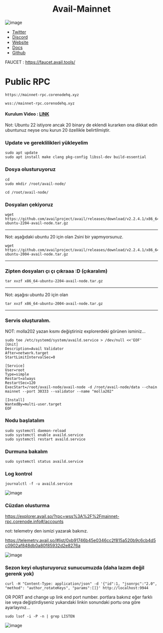 





# <h1 align="center">Avail-Mainnet</h1>
![image](https://github.com/molla202/Avail/assets/91562185/a6461113-7737-40a0-9d2a-3049a7097663)

* [Twitter](https://twitter.com/AvailProject)
* [Discord](https://discord.gg/y6fHnxZQX8)
* [Website](https://www.availproject.org/)
* [Docs](https://docs.availproject.org/clash-of-nodes/challenges/)
* [Github](https://github.com/availproject/avail/releases)

FAUCET : https://faucet.avail.tools/ 

# Public RPC
```
https://mainnet-rpc.corenodehq.xyz
```
```
wss://mainnet-rpc.corenodehq.xyz
```
#### Kurulum Video : [LINK](https://www.youtube.com/watch?v=po4sDoMie6Q&t)



Not: Ubuntu 22 istiyore ancak 20 binary de eklendi kurarken ona dikkat edin ubuntunuz neyse onu kurun 20 özellikle belirtilmiştir.

### Update ve gereklilikleri yükleyelim

```
sudo apt update
sudo apt install make clang pkg-config libssl-dev build-essential
```

### Dosya olusturuyoruz
```
cd
sudo mkdir /root/avail-node/
```
```
cd /root/avail-node/
```

### Dosyaları çekiyoruz
```
wget https://github.com/availproject/avail/releases/download/v2.2.4.1/x86_64-ubuntu-2204-avail-node.tar.gz
```
------------------------
Not: aşağıdaki ubuntu 20 için olan 2sini bir yapmıyorsunuz.  
```
wget https://github.com/availproject/avail/releases/download/v2.2.4.1/x86_64-ubuntu-2004-avail-node.tar.gz
```
------------------------
### Zipten dosyaları çı çı çıkraaa :D (çıkaralım)
```
tar xvzf x86_64-ubuntu-2204-avail-node.tar.gz
```


------------------
Not: aşağısı ubuntu 20 için olan
```
tar xvzf x86_64-ubuntu-2004-avail-node.tar.gz
```

------------------------
### Servis oluşturalım.
NOT: molla202 yazan kısmı değiştiriniz explorerdeki görünen isminiz...
```
sudo tee /etc/systemd/system/availd.service > /dev/null <<'EOF'
[Unit]
Description=Avail Validator
After=network.target
StartLimitIntervalSec=0

[Service]
User=root
Type=simple
Restart=always
RestartSec=120
ExecStart=/root/avail-node/avail-node -d /root/avail-node/data --chain mainnet --port 30333 --validator --name "molla202"

[Install]
WantedBy=multi-user.target
EOF
```

### Nodu başlatalım
```
sudo systemctl daemon-reload
sudo systemctl enable availd.service
sudo systemctl restart availd.service
```

### Durmuna bakalım
```
sudo systemctl status availd.service
```

### Log kontrol
```
journalctl -f -u availd.service
```

![image](https://github.com/Core-Node-Team/Testnet-TR/assets/91562185/6a28e76b-c059-4878-9956-ecea4d8ac268)


### Cüzdan olusturma

https://explorer.avail.so/?rpc=wss%3A%2F%2Fmainnet-rpc.corenode.info#/accounts

not: telemetry den ismizi yazarak bakınız.

https://telemetry.avail.so/#list/0xb91746b45e0346cc2f815a520b9c6cb4d5c0902af848db0a80f85932d2e8276a

![image](https://github.com/user-attachments/assets/5d53a337-954e-4df3-88e3-057620da2e7e)




### Sezon keyi oluşturuyoruz sunucumuzda (daha lazım değil gerenk yok)
```
curl -H "Content-Type: application/json" -d '{"id":1, "jsonrpc":"2.0", "method": "author_rotateKeys", "params":[]}' http://localhost:9944
```
OR PORT and change up link end port number. portlara bakınız eğer farklı ise veya değiştirdiyseniz yukarıdaki linkin sonundaki portu ona göre ayarlayınız...
```
sudo lsof -i -P -n | grep LISTEN
```
![image](https://github.com/Core-Node-Team/Testnet-TR/assets/91562185/5a8cd641-6a07-4fcc-9a54-6d27a4ba49ae)

